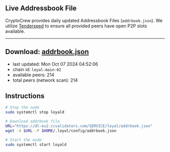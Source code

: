 ## Live Addressbook File

CryptoCrew provides daily updated Addressbook Files (`addrbook.json`). We utilize [Tenderseed](https://github.com/binaryholdings/tenderseed) to ensure all provided peers have open P2P slots available.

---
**Download: [addrbook.json](https://dl-eu2.ccvalidators.com/SERVICE/loyal/addrbook.json)**
---

- last updated: Mon Oct 07 2024 04:52:06
- chain id: `loyal-main-02`
- available peers: 214
- total peers (network scan): 214

## Instructions
```sh
# Stop the node
sudo systemctl stop loyald

# Download addrbook file
URL="https://dl-eu2.ccvalidators.com/SERVICE/loyal/addrbook.json"
wget -4 $URL -P $HOME/.loyal/config/addrbook.json

# Start the node
sudo systemctl start loyald
```
